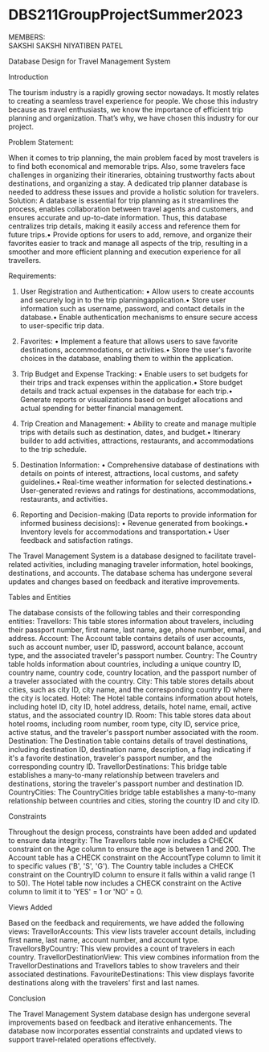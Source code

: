 # DBS211GroupProjectSummer2023
MEMBERS:                                                                                                                         
SAKSHI SAKSHI
NIYATIBEN PATEL

Database Design for Travel Management System

Introduction

The tourism industry is a rapidly growing sector nowadays. It mostly relates to creating a seamless travel experience for people. We chose this industry because as travel enthusiasts, we know the importance of efficient trip planning and organization. That’s why, we have chosen this industry for our project.

Problem Statement: 

When it comes to trip planning, the main problem faced by most travelers is to find both economical and memorable trips. Also, some travelers face challenges in organizing their itineraries, obtaining trustworthy facts about destinations, and organizing a stay. A dedicated trip planner database is needed to address these issues and provide a holistic solution for travelers. Solution: A database is essential for trip planning as it streamlines the process, enables collaboration between travel agents and customers, and ensures accurate and up-to-date information. Thus, this database centralizes trip details, making it easily access and reference them for future trips.• Provide options for users to add, remove, and organize their favorites easier to track and manage all aspects of the trip, resulting in a smoother and more efficient planning and execution experience for all travellers. 

Requirements: 
1.	User Registration and Authentication:
• Allow users to create accounts and securely log in to the trip planningapplication.• Store user information such as username, password, and contact details in the database.• Enable authentication mechanisms to ensure secure access to user-specific trip data.

2.	Favorites:
• Implement a feature that allows users to save favorite destinations, accommodations, or activities.• Store the user's favorite choices in the database, enabling them to within the application.

3.	Trip Budget and Expense Tracking:
• Enable users to set budgets for their trips and track expenses within the application.• Store budget details and track actual expenses in the database for each trip.• Generate reports or visualizations based on budget allocations and actual spending for better financial management. 

4.	Trip Creation and Management:
• Ability to create and manage multiple trips with details such as destination, dates, and budget.• Itinerary builder to add activities, attractions, restaurants, and accommodations to the trip schedule.

5.	Destination Information:
• Comprehensive database of destinations with details on points of interest, attractions, local customs, and safety guidelines.• Real-time weather information for selected destinations.• User-generated reviews and ratings for destinations, accommodations, restaurants, and activities.
6.	Reporting and Decision-making (Data reports to provide information for informed business decisions):
• Revenue generated from bookings.• Inventory levels for accommodations and transportation.• User feedback and satisfaction ratings.

The Travel Management System is a database designed to facilitate travel-related activities, including managing traveler information, hotel bookings, destinations, and accounts. The database schema has undergone several updates and changes based on feedback and iterative improvements.

Tables and Entities

The database consists of the following tables and their corresponding entities:
Travellors: This table stores information about travelers, including their passport number, first name, last name, age, phone number, email, and address.
Account: The Account table contains details of user accounts, such as account number, user ID, password, account balance, account type, and the associated traveler's passport number.
Country: The Country table holds information about countries, including a unique country ID, country name, country code, country location, and the passport number of a traveler associated with the country.
City: This table stores details about cities, such as city ID, city name, and the corresponding country ID where the city is located.
Hotel: The Hotel table contains information about hotels, including hotel ID, city ID, hotel address, details, hotel name, email, active status, and the associated country ID.
Room: This table stores data about hotel rooms, including room number, room type, city ID, service price, active status, and the traveler's passport number associated with the room.
Destination: The Destination table contains details of travel destinations, including destination ID, destination name, description, a flag indicating if it's a favorite destination, traveler's passport number, and the corresponding country ID.
TravellorDestinations: This bridge table establishes a many-to-many relationship between travelers and destinations, storing the traveler's passport number and destination ID.
CountryCities: The CountryCities bridge table establishes a many-to-many relationship between countries and cities, storing the country ID and city ID.

Constraints

Throughout the design process, constraints have been added and updated to ensure data integrity:
The Travellors table now includes a CHECK constraint on the Age column to ensure the age is between 1 and 200.
The Account table has a CHECK constraint on the AccountType column to limit it to specific values ('B', 'S', 'G').
The Country table includes a CHECK constraint on the CountryID column to ensure it falls within a valid range (1 to 50).
The Hotel table now includes a CHECK constraint on the Active column to limit it to 'YES' = 1 or 'NO' = 0.

Views Added

Based on the feedback and requirements, we have added the following views:
TravellorAccounts: This view lists traveler account details, including first name, last name, account number, and account type.
TravellorsByCountry: This view provides a count of travelers in each country.
TravellorDestinationView: This view combines information from the 
TravellorDestinations and Travellors tables to show travelers and their associated destinations.
FavouriteDestinations: This view displays favorite destinations along with the travelers' first and last names.

Conclusion

The Travel Management System database design has undergone several improvements based on feedback and iterative enhancements. The database now incorporates essential constraints and updated views to support travel-related operations effectively.
